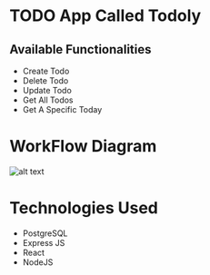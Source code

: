 # TODO App Called Todoly

## Available Functionalities
- Create Todo
- Delete Todo
- Update Todo
- Get All Todos
- Get A Specific Today

# WorkFlow Diagram
![alt text]([http://url/to/img.png](https://telegra.ph/file/f90bec2912c8a7b90da2d.png))

# Technologies Used
- PostgreSQL
- Express JS
- React
- NodeJS
